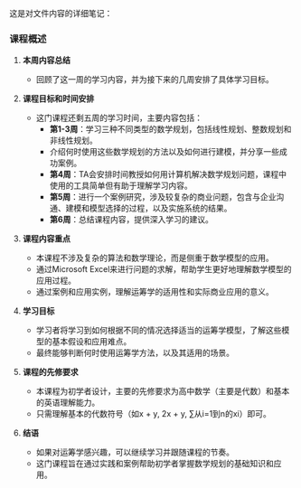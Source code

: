 这是对文件内容的详细笔记：

### 课程概述
1. **本周内容总结**
   - 回顾了这一周的学习内容，并为接下来的几周安排了具体学习目标。

2. **课程目标和时间安排**
   - 这门课程还剩五周的学习时间，主要内容包括：
     - **第1-3周**：学习三种不同类型的数学规划，包括线性规划、整数规划和非线性规划。
     - 介绍何时使用这些数学规划的方法以及如何进行建模，并分享一些成功案例。
     - **第4周**：TA会安排时间教授如何用计算机解决数学规划问题，课程中使用的工具简单但有助于理解学习内容。
     - **第5周**：进行一个案例研究，涉及较复杂的商业问题，包含与企业沟通、建模和模型选择的过程，以及实施系统的结果。
     - **第6周**：总结课程内容，提供深入学习的建议。

3. **课程内容重点**
   - 本课程不涉及复杂的算法和数学理论，而是侧重于数学模型的应用。
   - 通过Microsoft Excel来进行问题的求解，帮助学生更好地理解数学模型的应用过程。
   - 通过案例和应用实例，理解运筹学的适用性和实际商业应用的意义。

4. **学习目标**
   - 学习者将学习到如何根据不同的情况选择适当的运筹学模型，了解这些模型的基本假设和应用难点。
   - 最终能够判断何时使用运筹学方法，以及其适用的场景。

5. **课程的先修要求**
   - 本课程为初学者设计，主要的先修要求为高中数学（主要是代数）和基本的英语理解能力。
   - 只需理解基本的代数符号（如x + y, 2x + y, ∑从i=1到n的xi）即可。

6. **结语**
   - 如果对运筹学感兴趣，可以继续学习并跟随课程的节奏。
   - 这门课程旨在通过实践和案例帮助初学者掌握数学规划的基础知识和应用。